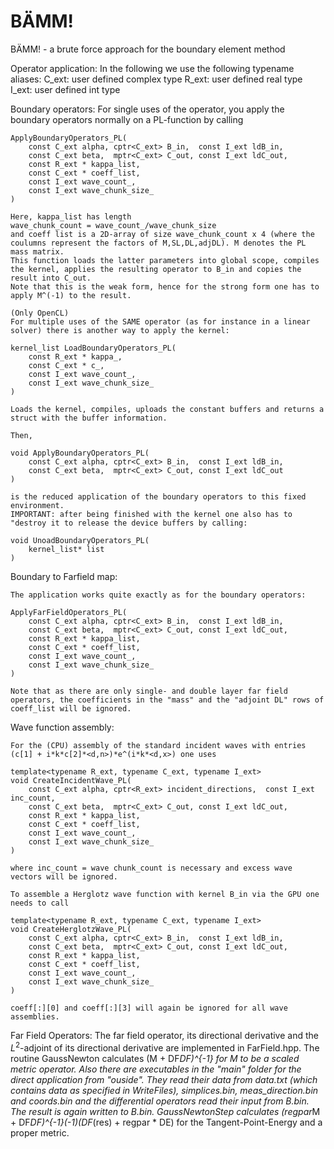 # BÄMM!
BÄMM! - a brute force approach for the boundary element method

Operator application:
In the following we use the following typename aliases:
    C_ext: user defined complex type
    R_ext: user defined real type
    I_ext: user defined int type

Boundary operators:
    For single uses of the operator, you apply the boundary operators normally on a PL-function by calling

    ApplyBoundaryOperators_PL(
        const C_ext alpha, cptr<C_ext> B_in,  const I_ext ldB_in,
        const C_ext beta,  mptr<C_ext> C_out, const I_ext ldC_out,
        const R_ext * kappa_list,
        const C_ext * coeff_list,
        const I_ext wave_count_,
        const I_ext wave_chunk_size_
    )

    Here, kappa_list has length 
    wave_chunk_count = wave_count_/wave_chunk_size
    and coeff list is a 2D-array of size wave_chunk_count x 4 (where the coulumns represent the factors of M,SL,DL,adjDL). M denotes the PL mass matrix.
    This function loads the latter parameters into global scope, compiles the kernel, applies the resulting operator to B_in and copies the result into C_out.
    Note that this is the weak form, hence for the strong form one has to apply M^(-1) to the result.

    (Only OpenCL)
    For multiple uses of the SAME operator (as for instance in a linear solver) there is another way to apply the kernel:

    kernel_list LoadBoundaryOperators_PL(
        const R_ext * kappa_,
        const C_ext * c_,
        const I_ext wave_count_,
        const I_ext wave_chunk_size_  
    ) 

    Loads the kernel, compiles, uploads the constant buffers and returns a struct with the buffer information.

    Then,

    void ApplyBoundaryOperators_PL(
        const C_ext alpha, cptr<C_ext> B_in,  const I_ext ldB_in,
        const C_ext beta,  mptr<C_ext> C_out, const I_ext ldC_out
    )
    
    is the reduced application of the boundary operators to this fixed environment.
    IMPORTANT: after being finished with the kernel one also has to "destroy it to release the device buffers by calling:

    void UnoadBoundaryOperators_PL(
        kernel_list* list
    )


Boundary to Farfield map:

    The application works quite exactly as for the boundary operators:

    ApplyFarFieldOperators_PL(
        const C_ext alpha, cptr<C_ext> B_in,  const I_ext ldB_in,
        const C_ext beta,  mptr<C_ext> C_out, const I_ext ldC_out,
        const R_ext * kappa_list,
        const C_ext * coeff_list,
        const I_ext wave_count_,
        const I_ext wave_chunk_size_
    )

    Note that as there are only single- and double layer far field operators, the coefficients in the "mass" and the "adjoint DL" rows of coeff_list will be ignored.

Wave function assembly:

    For the (CPU) assembly of the standard incident waves with entries (c[1] + i*k*c[2]*<d,n>)*e^(i*k*<d,x>) one uses

    template<typename R_ext, typename C_ext, typename I_ext>
    void CreateIncidentWave_PL(
        const C_ext alpha, cptr<R_ext> incident_directions,  const I_ext inc_count,
        const C_ext beta,  mptr<C_ext> C_out, const I_ext ldC_out,
        const R_ext * kappa_list,
        const C_ext * coeff_list,
        const I_ext wave_count_,
        const I_ext wave_chunk_size_
    )

    where inc_count = wave chunk_count is necessary and excess wave vectors will be ignored.

    To assemble a Herglotz wave function with kernel B_in via the GPU one needs to call

    template<typename R_ext, typename C_ext, typename I_ext>
    void CreateHerglotzWave_PL(
        const C_ext alpha, cptr<C_ext> B_in,  const I_ext ldB_in,
        const C_ext beta,  mptr<C_ext> C_out, const I_ext ldC_out,
        const R_ext * kappa_list,
        const C_ext * coeff_list,
        const I_ext wave_count_,
        const I_ext wave_chunk_size_
    )

    coeff[:][0] and coeff[:][3] will again be ignored for all wave assemblies.

Far Field Operators:
The far field operator, its directional derivative and the $L^2$-adjoint of its directional derivative are implemented in FarField.hpp. The routine GaussNewton calculates (M + DF*DF)^{-1} for M to be a scaled metric operator.
Also there are executables in the "main" folder for the direct application from "ouside". They read their data from data.txt (which contains data as specified in WriteFiles), simplices.bin, meas_direction.bin and coords.bin and the differential operators read their input from B.bin. The result is again written to B.bin. GaussNewtonStep calculates (regpar*M + DF*DF)^{-1}(-1)(DF*(res) + regpar * DE) for the Tangent-Point-Energy and a proper metric.
